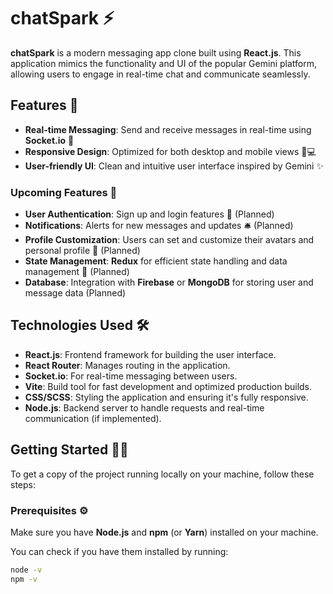 # chatSpark ⚡

**chatSpark** is a modern messaging app clone built using **React.js**. This application mimics the functionality and UI of the popular Gemini platform, allowing users to engage in real-time chat and communicate seamlessly.

## Features 🌟

- **Real-time Messaging**: Send and receive messages in real-time using **Socket.io** 💬
- **Responsive Design**: Optimized for both desktop and mobile views 📱💻
- **User-friendly UI**: Clean and intuitive user interface inspired by Gemini ✨

### Upcoming Features 🚧

- **User Authentication**: Sign up and login features 🔑 (Planned)
- **Notifications**: Alerts for new messages and updates 🛎️ (Planned)
- **Profile Customization**: Users can set and customize their avatars and personal profile 🎨 (Planned)
- **State Management**: **Redux** for efficient state handling and data management 🔄 (Planned)
- **Database**: Integration with **Firebase** or **MongoDB** for storing user and message data (Planned)

## Technologies Used 🛠️

- **React.js**: Frontend framework for building the user interface.
- **React Router**: Manages routing in the application.
- **Socket.io**: For real-time messaging between users.
- **Vite**: Build tool for fast development and optimized production builds.
- **CSS/SCSS**: Styling the application and ensuring it's fully responsive.
- **Node.js**: Backend server to handle requests and real-time communication (if implemented).

## Getting Started 🏃‍♂️

To get a copy of the project running locally on your machine, follow these steps:

### Prerequisites ⚙️

Make sure you have **Node.js** and **npm** (or **Yarn**) installed on your machine.

You can check if you have them installed by running:

```bash
node -v
npm -v